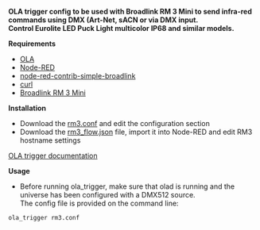 **OLA trigger config to be used with Broadlink RM 3 Mini to send infra-red commands using DMX (Art-Net, sACN or via DMX input.**  
**Control Eurolite LED Puck Light multicolor IP68 and similar models.**

**Requirements**

* [OLA](https://www.openlighting.org/ola)
* [Node-RED](https://nodered.org)
* [node-red-contrib-simple-broadlink](https://flows.nodered.org/node/node-red-contrib-simple-broadlink)
* [curl](https://curl.haxx.se)
* [Broadlink RM 3 Mini](https://www.ibroadlink.com)


**Installation**
  
* Download the [rm3.conf](rm3.conf) and edit the configuration section
* Download the [rm3_flow.json](rm3_flow.json) file, import it into Node-RED and edit RM3 hostname settings

[OLA trigger documentation](https://www.openlighting.org/ola/advanced-topics/ola-dmx-trigger/)

**Usage** 

* Before running ola_trigger, make sure that olad is running and the universe has been configured with a DMX512 source.  
The config file is provided on the command line:

`ola_trigger rm3.conf`
